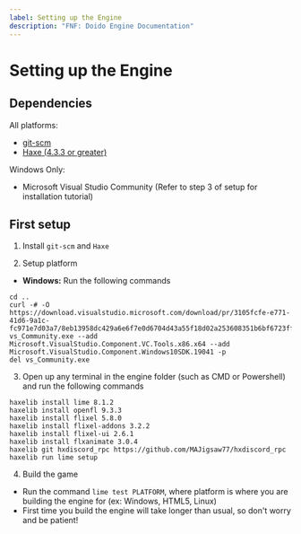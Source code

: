 ```yaml
---
label: Setting up the Engine
description: "FNF: Doido Engine Documentation"
---
```


# Setting up the Engine

## Dependencies
All platforms:
- [git-scm](https://git-scm.com/)
- [Haxe (4.3.3 or greater)](https://haxe.org/)

Windows Only:
- Microsoft Visual Studio Community (Refer to step 3 of setup for installation tutorial)

## First setup
1. Install `git-scm` and `Haxe`

2. Setup platform
- **Windows:** Run the following commands
```
cd ..
curl -# -O https://download.visualstudio.microsoft.com/download/pr/3105fcfe-e771-41d6-9a1c-fc971e7d03a7/8eb13958dc429a6e6f7e0d6704d43a55f18d02a253608351b6bf6723ffdaf24e/vs_Community.exe
vs_Community.exe --add Microsoft.VisualStudio.Component.VC.Tools.x86.x64 --add Microsoft.VisualStudio.Component.Windows10SDK.19041 -p
del vs_Community.exe
```
3. Open up any terminal in the engine folder (such as CMD or Powershell) and run the following commands
```
haxelib install lime 8.1.2
haxelib install openfl 9.3.3
haxelib install flixel 5.8.0
haxelib install flixel-addons 3.2.2
haxelib install flixel-ui 2.6.1
haxelib install flxanimate 3.0.4
haxelib git hxdiscord_rpc https://github.com/MAJigsaw77/hxdiscord_rpc
haxelib run lime setup 
```
4. Build the game
- Run the command `lime test PLATFORM`, where platform is where you are building the engine for (ex: Windows, HTML5, Linux)
- First time you build the engine will take longer than usual, so don't worry and be patient!
